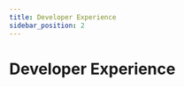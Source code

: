 ```yaml
---
title: Developer Experience
sidebar_position: 2
---
```


# Developer Experience

<!--
    ✍ This section could contain a list of the main features of the technology such as:
    * Hot reload
    * Impressive CLI
    * Extensions for favorite editors
    * etc.

    Also links to:
    * the getting started guide with a YouTube video of the process
    * community links like StackOverflow tags, Discord, Twitter, etc.
    * other related sites (reactnative.directory)
-->

